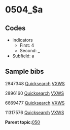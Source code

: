 # 0504\_$a

## Codes

-   Indicators
    -   First: 4
    -   Second: \_
-   Subfield: a

## Sample bibs

2847348 [Quicksearch](https://search.library.yale.edu/catalog/2847348) [VXWS](http://prodorbis.library.yale.edu:7014/vxws/GetHoldingsService?bibId=2847348)

2896160 [Quicksearch](https://search.library.yale.edu/catalog/2896160) [VXWS](http://prodorbis.library.yale.edu:7014/vxws/GetHoldingsService?bibId=2896160)

6669477 [Quicksearch](https://search.library.yale.edu/catalog/6669477) [VXWS](http://prodorbis.library.yale.edu:7014/vxws/GetHoldingsService?bibId=6669477)

11317576 [Quicksearch](https://search.library.yale.edu/catalog/11317576) [VXWS](http://prodorbis.library.yale.edu:7014/vxws/GetHoldingsService?bibId=11317576)

**Parent topic:**[050](../../tags/050/050.md)


